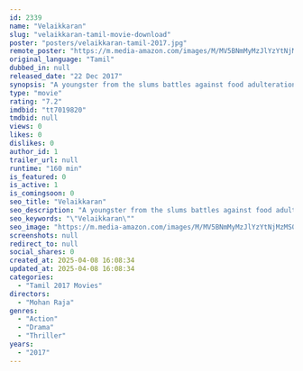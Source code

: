 ```yaml
---
id: 2339
name: "Velaikkaran"
slug: "velaikkaran-tamil-movie-download"
poster: "posters/velaikkaran-tamil-2017.jpg"
remote_poster: "https://m.media-amazon.com/images/M/MV5BNmMyMzJlYzYtNjMzMS00Yjg3LWEyNGUtN2I3MGM3MGVhYWNiXkEyXkFqcGc@._V1_SX300.jpg"
original_language: "Tamil"
dubbed_in: null
released_date: "22 Dec 2017"
synopsis: "A youngster from the slums battles against food adulteration by the company that employs him."
type: "movie"
rating: "7.2"
imdbid: "tt7019820"
tmdbid: null
views: 0
likes: 0
dislikes: 0
author_id: 1
trailer_url: null
runtime: "160 min"
is_featured: 0
is_active: 1
is_comingsoon: 0
seo_title: "Velaikkaran"
seo_description: "A youngster from the slums battles against food adulteration by the company that employs him."
seo_keywords: "\"Velaikkaran\""
seo_image: "https://m.media-amazon.com/images/M/MV5BNmMyMzJlYzYtNjMzMS00Yjg3LWEyNGUtN2I3MGM3MGVhYWNiXkEyXkFqcGc@._V1_SX300.jpg"
screenshots: null
redirect_to: null
social_shares: 0
created_at: 2025-04-08 16:08:34
updated_at: 2025-04-08 16:08:34
categories:
  - "Tamil 2017 Movies"
directors:
  - "Mohan Raja"
genres:
  - "Action"
  - "Drama"
  - "Thriller"
years:
  - "2017"
---
```

